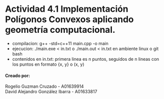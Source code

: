 # Actividad 4.1 Implementación Polígonos Convexos aplicando geometría computacional.
* compilacion: g++ -std=c++11 main.cpp -o main 
* ejecucion: ./main.exe < in.txt o ./main.out < in.txt en ambiente linux o git bash
* contenidos en in.txt: primera linea es n puntos, seguidos de n lineas con los puntos en formato {x, y} o (x, y)

#### Creado por: 
Rogelio Guzman Cruzado - A01639914\
David Alejandro González Ibarra - A01633817 
